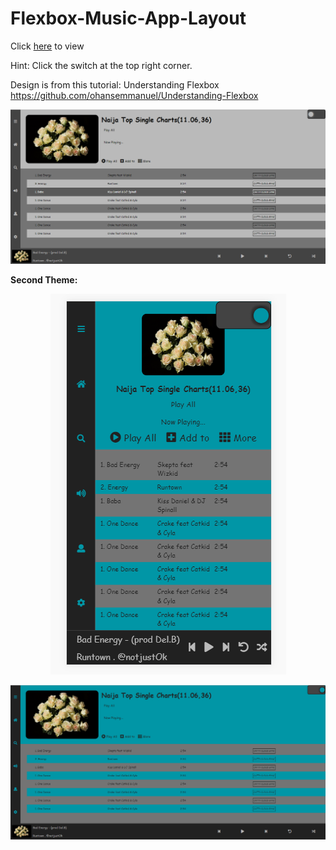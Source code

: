 # Flexbox-Music-App-Layout
Click <a href="https://horppe.github.io/Flexbox-Music-App-Layout">here</a> to view

Hint: Click the switch at the top right corner.

Design is from this tutorial: 
Understanding Flexbox
https://github.com/ohansemmanuel/Understanding-Flexbox

![Alt text](images/readme-one.png?raw=true "Desktop View")

<b>Second Theme:</b>

<p align="center"><img src="./images/readme-three.png?raw=true" alt="Mobile View" /></p>

![Alt text](images/readme-two.png?raw=true "Desktop View")
